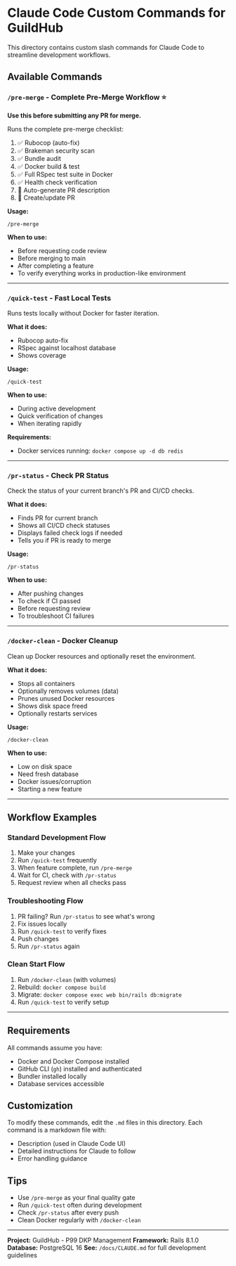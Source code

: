 # Claude Code Custom Commands for GuildHub

This directory contains custom slash commands for Claude Code to streamline development workflows.

## Available Commands

### `/pre-merge` - Complete Pre-Merge Workflow ⭐

**Use this before submitting any PR for merge.**

Runs the complete pre-merge checklist:
1. ✅ Rubocop (auto-fix)
2. ✅ Brakeman security scan
3. ✅ Bundle audit
4. ✅ Docker build & test
5. ✅ Full RSpec test suite in Docker
6. ✅ Health check verification
7. 📝 Auto-generate PR description
8. 🚀 Create/update PR

**Usage:**
```
/pre-merge
```

**When to use:**
- Before requesting code review
- Before merging to main
- After completing a feature
- To verify everything works in production-like environment

---

### `/quick-test` - Fast Local Tests

Runs tests locally without Docker for faster iteration.

**What it does:**
- Rubocop auto-fix
- RSpec against localhost database
- Shows coverage

**Usage:**
```
/quick-test
```

**When to use:**
- During active development
- Quick verification of changes
- When iterating rapidly

**Requirements:**
- Docker services running: `docker compose up -d db redis`

---

### `/pr-status` - Check PR Status

Check the status of your current branch's PR and CI/CD checks.

**What it does:**
- Finds PR for current branch
- Shows all CI/CD check statuses
- Displays failed check logs if needed
- Tells you if PR is ready to merge

**Usage:**
```
/pr-status
```

**When to use:**
- After pushing changes
- To check if CI passed
- Before requesting review
- To troubleshoot CI failures

---

### `/docker-clean` - Docker Cleanup

Clean up Docker resources and optionally reset the environment.

**What it does:**
- Stops all containers
- Optionally removes volumes (data)
- Prunes unused Docker resources
- Shows disk space freed
- Optionally restarts services

**Usage:**
```
/docker-clean
```

**When to use:**
- Low on disk space
- Need fresh database
- Docker issues/corruption
- Starting a new feature

---

## Workflow Examples

### Standard Development Flow

1. Make your changes
2. Run `/quick-test` frequently
3. When feature complete, run `/pre-merge`
4. Wait for CI, check with `/pr-status`
5. Request review when all checks pass

### Troubleshooting Flow

1. PR failing? Run `/pr-status` to see what's wrong
2. Fix issues locally
3. Run `/quick-test` to verify fixes
4. Push changes
5. Run `/pr-status` again

### Clean Start Flow

1. Run `/docker-clean` (with volumes)
2. Rebuild: `docker compose build`
3. Migrate: `docker compose exec web bin/rails db:migrate`
4. Run `/quick-test` to verify setup

---

## Requirements

All commands assume you have:
- Docker and Docker Compose installed
- GitHub CLI (`gh`) installed and authenticated
- Bundler installed locally
- Database services accessible

## Customization

To modify these commands, edit the `.md` files in this directory. Each command is a markdown file with:
- Description (used in Claude Code UI)
- Detailed instructions for Claude to follow
- Error handling guidance

## Tips

- Use `/pre-merge` as your final quality gate
- Run `/quick-test` often during development
- Check `/pr-status` after every push
- Clean Docker regularly with `/docker-clean`

---

**Project:** GuildHub - P99 DKP Management
**Framework:** Rails 8.1.0
**Database:** PostgreSQL 16
**See:** `/docs/CLAUDE.md` for full development guidelines
